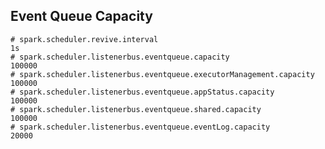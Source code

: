 <!--
 - Licensed to the Apache Software Foundation (ASF) under one or more
 - contributor license agreements.  See the NOTICE file distributed with
 - this work for additional information regarding copyright ownership.
 - The ASF licenses this file to You under the Apache License, Version 2.0
 - (the "License"); you may not use this file except in compliance with
 - the License.  You may obtain a copy of the License at
 -
 -   http://www.apache.org/licenses/LICENSE-2.0
 -
 - Unless required by applicable law or agreed to in writing, software
 - distributed under the License is distributed on an "AS IS" BASIS,
 - WITHOUT WARRANTIES OR CONDITIONS OF ANY KIND, either express or implied.
 - See the License for the specific language governing permissions and
 - limitations under the License.
 -->

## Event Queue Capacity


```properties
# spark.scheduler.revive.interval                                    1s
# spark.scheduler.listenerbus.eventqueue.capacity                    100000
# spark.scheduler.listenerbus.eventqueue.executorManagement.capacity 100000
# spark.scheduler.listenerbus.eventqueue.appStatus.capacity          100000
# spark.scheduler.listenerbus.eventqueue.shared.capacity             100000
# spark.scheduler.listenerbus.eventqueue.eventLog.capacity           20000
```